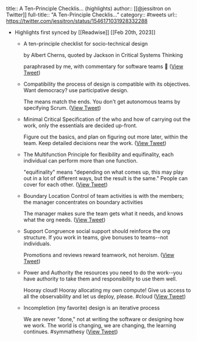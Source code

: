 title:: A Ten-Principle Checklis... (highlights)
author:: [[@jessitron on Twitter]]
full-title:: "A Ten-Principle Checklis..."
category:: #tweets
url:: https://twitter.com/jessitron/status/1546171031928332288

- Highlights first synced by [[Readwise]] [[Feb 20th, 2023]]
	- A ten-principle checklist for socio-technical design 
	  
	  by Albert Cherns, quoted by Jackson in Critical Systems Thinking
	  
	  paraphrased by me, with commentary for software teams 🧵 ([View Tweet](https://twitter.com/jessitron/status/1546171031928332288))
	- Compatibility
	  the process of design is compatible with its objectives. Want democracy? use participative design.
	  
	  The means match the ends.
	  You don't get autonomous teams by specifying Scrum. ([View Tweet](https://twitter.com/jessitron/status/1546171033392128003))
	- Minimal Critical Specification
	  of the who and how of carrying out the work, only the essentials are decided up-front.
	  
	  Figure out the basics, and plan on figuring out more later, within the team. Keep detailed decisions near the work. ([View Tweet](https://twitter.com/jessitron/status/1546171034805706753))
	- The Multifunction Principle
	  for flexibility and equifinality, each individual can perform more than one function.
	  
	  "equifinality" means "depending on what comes up, this may play out in a lot of different ways, but the result is the same."
	  People can cover for each other. ([View Tweet](https://twitter.com/jessitron/status/1546171038614147074))
	- Boundary Location
	  Control of team activities is with the members; the manager concentrates on boundary activities
	  
	  The manager makes sure the team gets what it needs, and knows what the org needs. ([View Tweet](https://twitter.com/jessitron/status/1546171039926853632))
	- Support Congruence
	  social support should reinforce the org structure. If you work in teams, give bonuses to teams--not individuals.
	  
	  Promotions and reviews reward teamwork, not heroism. ([View Tweet](https://twitter.com/jessitron/status/1546171042992951297))
	- Power and Authority
	  the resources you need to do the work--you have authority to take them and responsibility to use them well.
	  
	  Hooray cloud! Hooray allocating my own compute! Give us access to all the observability and let us deploy, please. #cloud ([View Tweet](https://twitter.com/jessitron/status/1546171045966643200))
	- Incompletion (my favorite)
	  design is an iterative process
	  
	  We are never "done," not at writing the software or designing how we work. The world is changing, we are changing, the learning continues. #symmathesy ([View Tweet](https://twitter.com/jessitron/status/1546171047652761602))